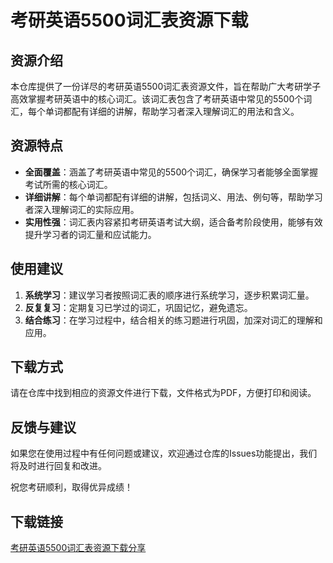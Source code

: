 # 考研英语5500词汇表资源下载

## 资源介绍

本仓库提供了一份详尽的考研英语5500词汇表资源文件，旨在帮助广大考研学子高效掌握考研英语中的核心词汇。该词汇表包含了考研英语中常见的5500个词汇，每个单词都配有详细的讲解，帮助学习者深入理解词汇的用法和含义。

## 资源特点

- **全面覆盖**：涵盖了考研英语中常见的5500个词汇，确保学习者能够全面掌握考试所需的核心词汇。
- **详细讲解**：每个单词都配有详细的讲解，包括词义、用法、例句等，帮助学习者深入理解词汇的实际应用。
- **实用性强**：词汇表内容紧扣考研英语考试大纲，适合备考阶段使用，能够有效提升学习者的词汇量和应试能力。

## 使用建议

1. **系统学习**：建议学习者按照词汇表的顺序进行系统学习，逐步积累词汇量。
2. **反复复习**：定期复习已学过的词汇，巩固记忆，避免遗忘。
3. **结合练习**：在学习过程中，结合相关的练习题进行巩固，加深对词汇的理解和应用。

## 下载方式

请在仓库中找到相应的资源文件进行下载，文件格式为PDF，方便打印和阅读。

## 反馈与建议

如果您在使用过程中有任何问题或建议，欢迎通过仓库的Issues功能提出，我们将及时进行回复和改进。

祝您考研顺利，取得优异成绩！

## 下载链接

[考研英语5500词汇表资源下载分享](https://pan.quark.cn/s/bbc39d006381)